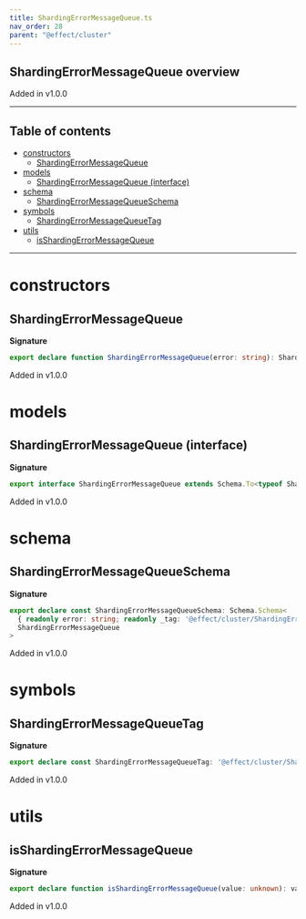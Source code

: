 ```yaml
---
title: ShardingErrorMessageQueue.ts
nav_order: 28
parent: "@effect/cluster"
---
```


## ShardingErrorMessageQueue overview

Added in v1.0.0

---

<h2 class="text-delta">Table of contents</h2>

- [constructors](#constructors)
  - [ShardingErrorMessageQueue](#shardingerrormessagequeue)
- [models](#models)
  - [ShardingErrorMessageQueue (interface)](#shardingerrormessagequeue-interface)
- [schema](#schema)
  - [ShardingErrorMessageQueueSchema](#shardingerrormessagequeueschema)
- [symbols](#symbols)
  - [ShardingErrorMessageQueueTag](#shardingerrormessagequeuetag)
- [utils](#utils)
  - [isShardingErrorMessageQueue](#isshardingerrormessagequeue)

---

# constructors

## ShardingErrorMessageQueue

**Signature**

```ts
export declare function ShardingErrorMessageQueue(error: string): ShardingErrorMessageQueue
```

Added in v1.0.0

# models

## ShardingErrorMessageQueue (interface)

**Signature**

```ts
export interface ShardingErrorMessageQueue extends Schema.To<typeof ShardingErrorMessageQueueSchema_> {}
```

Added in v1.0.0

# schema

## ShardingErrorMessageQueueSchema

**Signature**

```ts
export declare const ShardingErrorMessageQueueSchema: Schema.Schema<
  { readonly error: string; readonly _tag: '@effect/cluster/ShardingErrorMessageQueue' },
  ShardingErrorMessageQueue
>
```

Added in v1.0.0

# symbols

## ShardingErrorMessageQueueTag

**Signature**

```ts
export declare const ShardingErrorMessageQueueTag: '@effect/cluster/ShardingErrorMessageQueue'
```

Added in v1.0.0

# utils

## isShardingErrorMessageQueue

**Signature**

```ts
export declare function isShardingErrorMessageQueue(value: unknown): value is ShardingErrorMessageQueue
```

Added in v1.0.0
